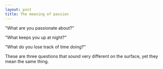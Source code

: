 ```yaml
---
layout: post
title: The meaning of passion
---
```

"What are you passionate about?"

"What keeps you up at night?"

"What do you lose track of time doing?"

These are three questions that sound very different on the surface, yet they mean the same thing.
